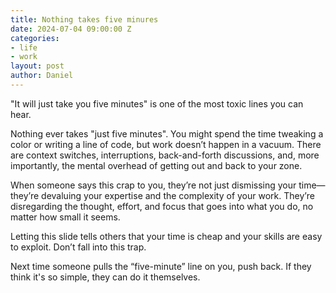 ```yaml
---
title: Nothing takes five minures
date: 2024-07-04 09:00:00 Z
categories:
- life
- work
layout: post
author: Daniel
---
```


"It will just take you five minutes" is one of the most toxic lines you can hear.

Nothing ever takes "just five minutes".  You might spend the time tweaking a color or writing a line of code, but work doesn’t happen in a vacuum. There are context switches, interruptions, back-and-forth discussions, and, more importantly, the mental overhead of getting out and back to your zone.
<!--more-->
When someone says this crap to you, they’re not just dismissing your time—they’re devaluing your expertise and the complexity of your work. They’re disregarding the thought, effort, and focus that goes into what you do, no matter how small it seems.

Letting this slide tells others that your time is cheap and your skills are easy to exploit. Don’t fall into this trap. 

Next time someone pulls the “five-minute” line on you, push back. If they think it's so simple, they can do it themselves.
